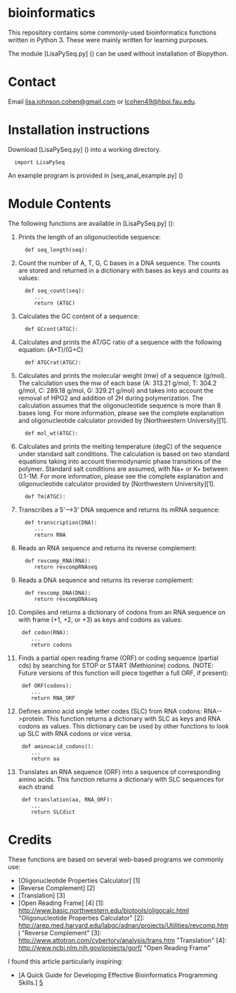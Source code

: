 bioinformatics
==============
This repository contains some commonly-used bioinformatics functions written in Python 3. These were mainly written for learning purposes. 

The module [LisaPySeq.py] () can be used without installation of Biopython.

Contact
=======
Email lisa.johnson.cohen@gmail.com or lcohen49@hboi.fau.edu.

Installation instructions
=========================
Download [LisaPySeq.py] () into a working directory. 
   
      import LisaPySeq

An example program is provided in [seq_anal_example.py] ()

Module Contents
===============
The following functions are available in [LisaPySeq.py] ():

1. Prints the length of an oligonucleotide sequence:

         def seq_length(seq):
      
2. Count the number of A, T, G, C bases in a DNA sequence. The counts are stored and returned in a dictionary with bases as keys and counts as values:

         def seq_count(seq):
            ...
            return (ATGC)
         
3. Calculates the GC content of a sequence:

         def GCcont(ATGC):

4. Calculates and prints the AT/GC ratio of a sequence with the following equation: (A+T)/(G+C)

         def ATGCrat(ATGC):
      
5. Calculates and prints the molecular weight (mw) of a sequence (g/mol). The calculation uses the mw of each base (A: 313.21 g/mol, T: 304.2 g/mol, C: 289.18 g/mol, G: 329.21 g/mol) and takes into account the removal of HPO2 and addition of 2H during polymerization. The calculation assumes that the oligonucleotide sequence is more than 8 bases long. For more information, please see the complete explanation and oligonucleotide calculator provided by [Northwestern University][1].  

         def mol_wt(ATGC):
      
6. Calculates and prints the melting temperature (degC) of the sequence under standard salt conditions. The calculation is based on two standard equations taking into account thermodynamic phase transitions of the polymer. Standard salt conditions are assumed, with Na+ or K+ between 0.1-1M. For more information, please see the complete explanation and oligonucleotide calculator provided by [Northwestern University][1].

         def Tm(ATGC):

7. Transcribes a 5'-->3' DNA sequence and returns its mRNA sequence: 

         def transcription(DNA):
            ...
            return RNA

8. Reads an RNA sequence and returns its reverse complement:

         def revcomp_RNA(RNA):
            return revcompRNAseq

9. Reads a DNA sequence and returns its reverse complement:

         def revcomp_DNA(DNA):
            return revcompDNAseq
            

10. Compiles and returns a dictionary of codons from an RNA sequence on with frame (+1, +2, or +3) as keys and codons as values:

         def codon(RNA):
            ...
            return codons

11. Finds a partial open reading frame (ORF) or coding sequence (partial cds) by searching for STOP or START (Methionine) codons. (NOTE: Future versions of this function will piece together a full ORF, if present):

         def ORF(codons):
            ...
            return RNA_ORF

12. Defines amino acid single letter codes (SLC) from RNA codons: RNA-->protein. This function returns a dictionary with SLC as keys and RNA codons as values. This dictionary can be used by other functions to look up SLC with RNA codons or vice versa.

         def aminoacid_codons():
            ...
            return aa
            
13. Translates an RNA sequence (ORF) into a sequence of corresponding amino acids. This function returns a dictionary with SLC sequences for each strand.

         def translation(aa, RNA_ORF):
            ...
            return SLCdict

Credits
=======
These functions are based on several web-based programs we commonly use:
* [Oligonucleotide Properties Calculator] [1]
* [Reverse Complement] [2] 
* [Translation] [3] 
* [Open Reading Frame] [4]
[1]: http://www.basic.northwestern.edu/biotools/oligocalc.html                   "Oligonucleotide Properties Calculator"
[2]: http://arep.med.harvard.edu/labgc/adnan/projects/Utilities/revcomp.html     "Reverse Complement"
[3]: http://www.attotron.com/cybertory/analysis/trans.htm                        "Translation"
[4]: http://www.ncbi.nlm.nih.gov/projects/gorf/                                  "Open Reading Frame"

I found this article particularly inspiring:
* [A Quick Guide for Developing Effective Bioinformatics Programming Skills.] [5]

[5]: http://www.ploscompbiol.org/article/info%3Adoi%2F10.1371%2Fjournal.pcbi.1000589   "A Quick Guide for Developing Effective Bioinformatics Programming Skills."
